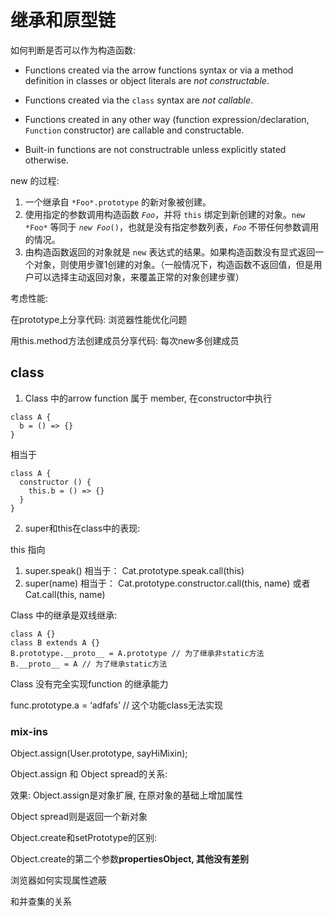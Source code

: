 # 继承和原型链

如何判断是否可以作为构造函数:

* Functions created via the arrow functions syntax or via a method definition in classes or object literals are *not constructable*.

* Functions created via the `class` syntax are *not callable*.

* Functions created in any other way (function expression/declaration, `Function` constructor) are callable and constructable.

* Built-in functions are not constructrable unless explicitly stated otherwise.

new 的过程:

1. 一个继承自 `*Foo*.prototype` 的新对象被创建。
2. 使用指定的参数调用构造函数 *`Foo`*，并将 `this` 绑定到新创建的对象。`new *Foo*` 等同于 *`new Foo`*`()`，也就是没有指定参数列表，*`Foo`* 不带任何参数调用的情况。
3. 由构造函数返回的对象就是 `new` 表达式的结果。如果构造函数没有显式返回一个对象，则使用步骤1创建的对象。（一般情况下，构造函数不返回值，但是用户可以选择主动返回对象，来覆盖正常的对象创建步骤）

考虑性能:

在prototype上分享代码: 浏览器性能优化问题

用this.method方法创建成员分享代码: 每次new多创建成员



## class

1. Class 中的arrow function 属于 member, 在constructor中执行

```tsx
class A {
  b = () => {}
}
```

相当于

```tsx
class A {
  constructor () {
    this.b = () => {}
  }
}
```

2. super和this在class中的表现:

this 指向

1. super.speak() 
   相当于：
   Cat.prototype.speak.call(this)
2. super(name) 
   相当于：
   Cat.prototype.constructor.call(this, name)
   或者
   Cat.call(this, name)

Class 中的继承是双线继承:


```tsx
class A {}
class B extends A {}
B.prototype.__proto__ = A.prototype // 为了继承非static方法
B.__proto__ = A // 为了继承static方法
```

Class 没有完全实现function 的继承能力

func.prototype.a = ‘adfafs’ // 这个功能class无法实现

### mix-ins

Object.assign(User.prototype, sayHiMixin);

Object.assign 和 Object spread的关系:

效果: Object.assign是对象扩展, 在原对象的基础上增加属性

Object spread则是返回一个新对象

Object.create和setPrototype的区别:

Object.create的第二个参数**propertiesObject, 其他没有差别**

浏览器如何实现属性遮蔽

和并查集的关系